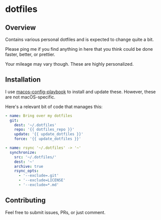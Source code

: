 # dotfiles

## Overview

Contains various personal dotfiles and is expected to change quite a bit.

Please ping me if you find anything in here that you think could be done faster, better, or prettier.

Your mileage may vary though. These are highly personalized.

## Installation

I use [macos-config-playbook](https://github.com/pegasd/macos-config-playbook) to install and update these. However, these are not macOS-specific.

Here's a relevant bit of code that manages this:

```yaml
- name: Bring over my dotfiles
  git:
    dest: '~/.dotfiles'
    repo: '{{ dotfiles_repo }}'
    update: '{{ update_dotfiles }}'
    force: '{{ update_dotfiles }}'

- name: rsync '~/.dotfiles' -> '~'
  synchronize:
    src: '~/.dotfiles/'
    dest: '~'
    archive: true
    rsync_opts:
      - '--exclude=.git'
      - '--exclude=LICENSE'
      - '--exclude=*.md'
```

## Contributing

Feel free to submit issues, PRs, or just comment.
